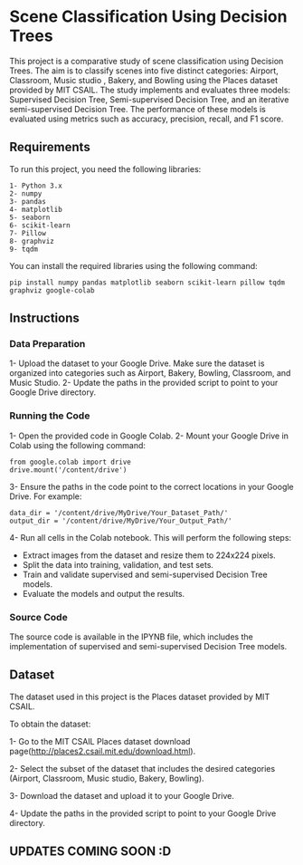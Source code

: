 # Scene Classification Using Decision Trees
This project is a comparative study of scene classification using Decision Trees. The aim is to classify scenes into five distinct categories: Airport, Classroom, Music studio , Bakery, and Bowling using the Places dataset provided by MIT CSAIL. The study implements and evaluates three models: Supervised Decision Tree, Semi-supervised Decision Tree, and an iterative semi-supervised Decision Tree. The performance of these models is evaluated using metrics such as accuracy, precision, recall, and F1 score.

## Requirements
To run this project, you need the following libraries:

```
1- Python 3.x
2- numpy
3- pandas
4- matplotlib
5- seaborn
6- scikit-learn
7- Pillow
8- graphviz
9- tqdm
```

You can install the required libraries using the following command:
```
pip install numpy pandas matplotlib seaborn scikit-learn pillow tqdm graphviz google-colab
```

## Instructions
### Data Preparation
1- Upload the dataset to your Google Drive. Make sure the dataset is organized into categories such as Airport, Bakery, Bowling, Classroom, and Music Studio.
2- Update the paths in the provided script to point to your Google Drive directory.

### Running the Code
1- Open the provided code in Google Colab.
2- Mount your Google Drive in Colab using the following command:

```
from google.colab import drive
drive.mount('/content/drive')
```

3- Ensure the paths in the code point to the correct locations in your Google Drive. For example:

```
data_dir = '/content/drive/MyDrive/Your_Dataset_Path/'
output_dir = '/content/drive/MyDrive/Your_Output_Path/'
```

4- Run all cells in the Colab notebook. This will perform the following steps:

* Extract images from the dataset and resize them to 224x224 pixels.
* Split the data into training, validation, and test sets.
* Train and validate supervised and semi-supervised Decision Tree models.
* Evaluate the models and output the results.



### Source Code

The source code is available in the IPYNB file, which includes the implementation of supervised and semi-supervised Decision Tree models.

## Dataset

The dataset used in this project is the Places dataset provided by MIT CSAIL.

To obtain the dataset:

1- Go to the MIT CSAIL Places dataset download page(http://places2.csail.mit.edu/download.html).

2- Select the subset of the dataset that includes the desired categories (Airport, Classroom, Music studio, Bakery, Bowling).

3- Download the dataset and upload it to your Google Drive.

4- Update the paths in the provided script to point to your Google Drive directory.





## UPDATES COMING SOON :D

